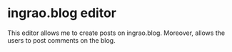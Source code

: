 # ingrao.blog editor

This editor allows me to create posts on ingrao.blog. Moreover, allows the users to post comments on the blog.
